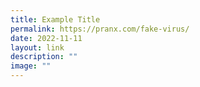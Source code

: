 ```yaml
---
title: Example Title
permalink: https://pranx.com/fake-virus/
date: 2022-11-11
layout: link
description: ""
image: ""
---
```

